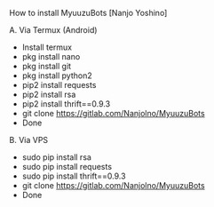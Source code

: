 How to install MyuuzuBots
[Nanjo Yoshino]

A. Via Termux (Android) 
   
   - Install termux 
   - pkg install nano
   - pkg install git
   - pkg install python2
   - pip2 install  requests
   - pip2 install rsa
   - pip2 install thrift==0.9.3
   - git clone https://gitlab.com/Nanjolno/MyuuzuBots
   - Done
   
B. Via VPS

   - sudo pip install rsa
   - sudo pip install requests
   - sudo pip install thrift==0.9.3
   - git clone https://gitlab.com/Nanjolno/MyuuzuBots
   - Done